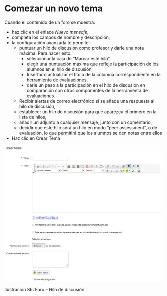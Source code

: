 # Comezar un novo tema

Cuando el contenido de un foro se muestra:

* haz clic en el enlace _Nuevo mensaje_,
* completa los campos de nombre y descripción,
* la configuración avanzada te permite:
  * puntuar un hilo de discusión como profesor y darle una nota máxima. Para hacer esto:
    * seleccionar la caja de “Marcar este hilo”,
    * elegir una puntuación máxima que refleje la participación de los alumnos en el hilo de discusión,
    * Insertar o actualizar el título de la columna correspondiente en la herramienta de evaluaciones,
    * darle un peso a la participación en el hilo de discusión en comparación con otros componentes de la herramienta de evaluaciones.
  * Recibir alertas de correo electrónico si se añade una respuesta al hilo de discusión,
  * establecer un hilo de discusión para que aparezca el primero en la lista de hilos,
  * añadir un adjunto a cualquier mensaje, junto con un comentario,
  * decidir que este hilo será un hilo en modo “peer assessment”, o de evaluación, lo que permitirá que los alumnos se den notas entre ellos
* Haz clic en Crear Tema

![](../../.gitbook/assets/graficos52%20%286%29.png)

Ilustración 86: Foro – Hilo de discusión

